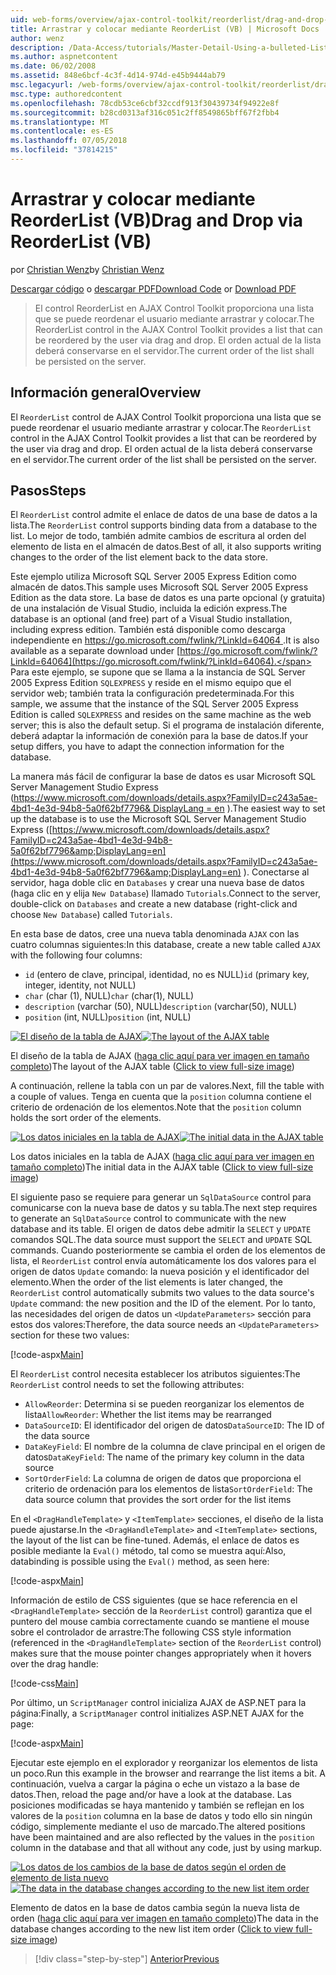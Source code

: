```yaml
---
uid: web-forms/overview/ajax-control-toolkit/reorderlist/drag-and-drop-via-reorderlist-vb
title: Arrastrar y colocar mediante ReorderList (VB) | Microsoft Docs
author: wenz
description: /Data-Access/tutorials/Master-Detail-Using-a-bulleted-List-of-master-Records-with-a-Details-DataList-vb
ms.author: aspnetcontent
ms.date: 06/02/2008
ms.assetid: 848e6bcf-4c3f-4d14-974d-e45b9444ab79
msc.legacyurl: /web-forms/overview/ajax-control-toolkit/reorderlist/drag-and-drop-via-reorderlist-vb
msc.type: authoredcontent
ms.openlocfilehash: 78cdb53ce6cbf32ccdf913f30439734f94922e8f
ms.sourcegitcommit: b28cd0313af316c051c2ff8549865bff67f2fbb4
ms.translationtype: MT
ms.contentlocale: es-ES
ms.lasthandoff: 07/05/2018
ms.locfileid: "37814215"
---
```

<a name="drag-and-drop-via-reorderlist-vb"></a><span data-ttu-id="a760f-103">Arrastrar y colocar mediante ReorderList (VB)</span><span class="sxs-lookup"><span data-stu-id="a760f-103">Drag and Drop via ReorderList (VB)</span></span>
====================
<span data-ttu-id="a760f-104">por [Christian Wenz](https://github.com/wenz)</span><span class="sxs-lookup"><span data-stu-id="a760f-104">by [Christian Wenz](https://github.com/wenz)</span></span>

<span data-ttu-id="a760f-105">[Descargar código](http://download.microsoft.com/download/9/3/f/93f8daea-bebd-4821-833b-95205389c7d0/ReorderList5.vb.zip) o [descargar PDF](http://download.microsoft.com/download/2/d/c/2dc10e34-6983-41d4-9c08-f78f5387d32b/reorderlist5VB.pdf)</span><span class="sxs-lookup"><span data-stu-id="a760f-105">[Download Code](http://download.microsoft.com/download/9/3/f/93f8daea-bebd-4821-833b-95205389c7d0/ReorderList5.vb.zip) or [Download PDF](http://download.microsoft.com/download/2/d/c/2dc10e34-6983-41d4-9c08-f78f5387d32b/reorderlist5VB.pdf)</span></span>

> <span data-ttu-id="a760f-106">El control ReorderList en AJAX Control Toolkit proporciona una lista que se puede reordenar el usuario mediante arrastrar y colocar.</span><span class="sxs-lookup"><span data-stu-id="a760f-106">The ReorderList control in the AJAX Control Toolkit provides a list that can be reordered by the user via drag and drop.</span></span> <span data-ttu-id="a760f-107">El orden actual de la lista deberá conservarse en el servidor.</span><span class="sxs-lookup"><span data-stu-id="a760f-107">The current order of the list shall be persisted on the server.</span></span>


## <a name="overview"></a><span data-ttu-id="a760f-108">Información general</span><span class="sxs-lookup"><span data-stu-id="a760f-108">Overview</span></span>

<span data-ttu-id="a760f-109">El `ReorderList` control de AJAX Control Toolkit proporciona una lista que se puede reordenar el usuario mediante arrastrar y colocar.</span><span class="sxs-lookup"><span data-stu-id="a760f-109">The `ReorderList` control in the AJAX Control Toolkit provides a list that can be reordered by the user via drag and drop.</span></span> <span data-ttu-id="a760f-110">El orden actual de la lista deberá conservarse en el servidor.</span><span class="sxs-lookup"><span data-stu-id="a760f-110">The current order of the list shall be persisted on the server.</span></span>

## <a name="steps"></a><span data-ttu-id="a760f-111">Pasos</span><span class="sxs-lookup"><span data-stu-id="a760f-111">Steps</span></span>

<span data-ttu-id="a760f-112">El `ReorderList` control admite el enlace de datos de una base de datos a la lista.</span><span class="sxs-lookup"><span data-stu-id="a760f-112">The `ReorderList` control supports binding data from a database to the list.</span></span> <span data-ttu-id="a760f-113">Lo mejor de todo, también admite cambios de escritura al orden del elemento de lista en el almacén de datos.</span><span class="sxs-lookup"><span data-stu-id="a760f-113">Best of all, it also supports writing changes to the order of the list element back to the data store.</span></span>

<span data-ttu-id="a760f-114">Este ejemplo utiliza Microsoft SQL Server 2005 Express Edition como almacén de datos.</span><span class="sxs-lookup"><span data-stu-id="a760f-114">This sample uses Microsoft SQL Server 2005 Express Edition as the data store.</span></span> <span data-ttu-id="a760f-115">La base de datos es una parte opcional (y gratuita) de una instalación de Visual Studio, incluida la edición express.</span><span class="sxs-lookup"><span data-stu-id="a760f-115">The database is an optional (and free) part of a Visual Studio installation, including express edition.</span></span> <span data-ttu-id="a760f-116">También está disponible como descarga independiente en [ https://go.microsoft.com/fwlink/?LinkId=64064 ](https://go.microsoft.com/fwlink/?LinkId=64064).</span><span class="sxs-lookup"><span data-stu-id="a760f-116">It is also available as a separate download under [https://go.microsoft.com/fwlink/?LinkId=64064](https://go.microsoft.com/fwlink/?LinkId=64064).</span></span> <span data-ttu-id="a760f-117">Para este ejemplo, se supone que se llama a la instancia de SQL Server 2005 Express Edition `SQLEXPRESS` y reside en el mismo equipo que el servidor web; también trata la configuración predeterminada.</span><span class="sxs-lookup"><span data-stu-id="a760f-117">For this sample, we assume that the instance of the SQL Server 2005 Express Edition is called `SQLEXPRESS` and resides on the same machine as the web server; this is also the default setup.</span></span> <span data-ttu-id="a760f-118">Si el programa de instalación diferente, deberá adaptar la información de conexión para la base de datos.</span><span class="sxs-lookup"><span data-stu-id="a760f-118">If your setup differs, you have to adapt the connection information for the database.</span></span>

<span data-ttu-id="a760f-119">La manera más fácil de configurar la base de datos es usar Microsoft SQL Server Management Studio Express ([https://www.microsoft.com/downloads/details.aspx?FamilyID=c243a5ae-4bd1-4e3d-94b8-5a0f62bf7796&amp; DisplayLang = en](https://www.microsoft.com/downloads/details.aspx?FamilyID=c243a5ae-4bd1-4e3d-94b8-5a0f62bf7796&amp;DisplayLang=en) ).</span><span class="sxs-lookup"><span data-stu-id="a760f-119">The easiest way to set up the database is to use the Microsoft SQL Server Management Studio Express ([https://www.microsoft.com/downloads/details.aspx?FamilyID=c243a5ae-4bd1-4e3d-94b8-5a0f62bf7796&amp;DisplayLang=en](https://www.microsoft.com/downloads/details.aspx?FamilyID=c243a5ae-4bd1-4e3d-94b8-5a0f62bf7796&amp;DisplayLang=en) ).</span></span> <span data-ttu-id="a760f-120">Conectarse al servidor, haga doble clic en `Databases` y crear una nueva base de datos (haga clic en y elija `New Database`) llamado `Tutorials`.</span><span class="sxs-lookup"><span data-stu-id="a760f-120">Connect to the server, double-click on `Databases` and create a new database (right-click and choose `New Database`) called `Tutorials`.</span></span>

<span data-ttu-id="a760f-121">En esta base de datos, cree una nueva tabla denominada `AJAX` con las cuatro columnas siguientes:</span><span class="sxs-lookup"><span data-stu-id="a760f-121">In this database, create a new table called `AJAX` with the following four columns:</span></span>

- <span data-ttu-id="a760f-122">`id` (entero de clave, principal, identidad, no es NULL)</span><span class="sxs-lookup"><span data-stu-id="a760f-122">`id` (primary key, integer, identity, not NULL)</span></span>
- <span data-ttu-id="a760f-123">`char` (char (1), NULL)</span><span class="sxs-lookup"><span data-stu-id="a760f-123">`char` (char(1), NULL)</span></span>
- <span data-ttu-id="a760f-124">`description` (varchar (50), NULL)</span><span class="sxs-lookup"><span data-stu-id="a760f-124">`description` (varchar(50), NULL)</span></span>
- <span data-ttu-id="a760f-125">`position` (int, NULL)</span><span class="sxs-lookup"><span data-stu-id="a760f-125">`position` (int, NULL)</span></span>


<span data-ttu-id="a760f-126">[![El diseño de la tabla de AJAX](drag-and-drop-via-reorderlist-vb/_static/image2.png)](drag-and-drop-via-reorderlist-vb/_static/image1.png)</span><span class="sxs-lookup"><span data-stu-id="a760f-126">[![The layout of the AJAX table](drag-and-drop-via-reorderlist-vb/_static/image2.png)](drag-and-drop-via-reorderlist-vb/_static/image1.png)</span></span>

<span data-ttu-id="a760f-127">El diseño de la tabla de AJAX ([haga clic aquí para ver imagen en tamaño completo](drag-and-drop-via-reorderlist-vb/_static/image3.png))</span><span class="sxs-lookup"><span data-stu-id="a760f-127">The layout of the AJAX table ([Click to view full-size image](drag-and-drop-via-reorderlist-vb/_static/image3.png))</span></span>


<span data-ttu-id="a760f-128">A continuación, rellene la tabla con un par de valores.</span><span class="sxs-lookup"><span data-stu-id="a760f-128">Next, fill the table with a couple of values.</span></span> <span data-ttu-id="a760f-129">Tenga en cuenta que la `position` columna contiene el criterio de ordenación de los elementos.</span><span class="sxs-lookup"><span data-stu-id="a760f-129">Note that the `position` column holds the sort order of the elements.</span></span>


<span data-ttu-id="a760f-130">[![Los datos iniciales en la tabla de AJAX](drag-and-drop-via-reorderlist-vb/_static/image5.png)](drag-and-drop-via-reorderlist-vb/_static/image4.png)</span><span class="sxs-lookup"><span data-stu-id="a760f-130">[![The initial data in the AJAX table](drag-and-drop-via-reorderlist-vb/_static/image5.png)](drag-and-drop-via-reorderlist-vb/_static/image4.png)</span></span>

<span data-ttu-id="a760f-131">Los datos iniciales en la tabla de AJAX ([haga clic aquí para ver imagen en tamaño completo](drag-and-drop-via-reorderlist-vb/_static/image6.png))</span><span class="sxs-lookup"><span data-stu-id="a760f-131">The initial data in the AJAX table ([Click to view full-size image](drag-and-drop-via-reorderlist-vb/_static/image6.png))</span></span>


<span data-ttu-id="a760f-132">El siguiente paso se requiere para generar un `SqlDataSource` control para comunicarse con la nueva base de datos y su tabla.</span><span class="sxs-lookup"><span data-stu-id="a760f-132">The next step requires to generate an `SqlDataSource` control to communicate with the new database and its table.</span></span> <span data-ttu-id="a760f-133">El origen de datos debe admitir la `SELECT` y `UPDATE` comandos SQL.</span><span class="sxs-lookup"><span data-stu-id="a760f-133">The data source must support the `SELECT` and `UPDATE` SQL commands.</span></span> <span data-ttu-id="a760f-134">Cuando posteriormente se cambia el orden de los elementos de lista, el `ReorderList` control envía automáticamente los dos valores para el origen de datos `Update` comando: la nueva posición y el identificador del elemento.</span><span class="sxs-lookup"><span data-stu-id="a760f-134">When the order of the list elements is later changed, the `ReorderList` control automatically submits two values to the data source's `Update` command: the new position and the ID of the element.</span></span> <span data-ttu-id="a760f-135">Por lo tanto, las necesidades del origen de datos un `<UpdateParameters>` sección para estos dos valores:</span><span class="sxs-lookup"><span data-stu-id="a760f-135">Therefore, the data source needs an `<UpdateParameters>` section for these two values:</span></span>

[!code-aspx[Main](drag-and-drop-via-reorderlist-vb/samples/sample1.aspx)]

<span data-ttu-id="a760f-136">El `ReorderList` control necesita establecer los atributos siguientes:</span><span class="sxs-lookup"><span data-stu-id="a760f-136">The `ReorderList` control needs to set the following attributes:</span></span>

- <span data-ttu-id="a760f-137">`AllowReorder`: Determina si se pueden reorganizar los elementos de lista</span><span class="sxs-lookup"><span data-stu-id="a760f-137">`AllowReorder`: Whether the list items may be rearranged</span></span>
- <span data-ttu-id="a760f-138">`DataSourceID`: El identificador del origen de datos</span><span class="sxs-lookup"><span data-stu-id="a760f-138">`DataSourceID`: The ID of the data source</span></span>
- <span data-ttu-id="a760f-139">`DataKeyField`: El nombre de la columna de clave principal en el origen de datos</span><span class="sxs-lookup"><span data-stu-id="a760f-139">`DataKeyField`: The name of the primary key column in the data source</span></span>
- <span data-ttu-id="a760f-140">`SortOrderField`: La columna de origen de datos que proporciona el criterio de ordenación para los elementos de lista</span><span class="sxs-lookup"><span data-stu-id="a760f-140">`SortOrderField`: The data source column that provides the sort order for the list items</span></span>

<span data-ttu-id="a760f-141">En el `<DragHandleTemplate>` y `<ItemTemplate>` secciones, el diseño de la lista puede ajustarse.</span><span class="sxs-lookup"><span data-stu-id="a760f-141">In the `<DragHandleTemplate>` and `<ItemTemplate>` sections, the layout of the list can be fine-tuned.</span></span> <span data-ttu-id="a760f-142">Además, el enlace de datos es posible mediante la `Eval()` método, tal como se muestra aquí:</span><span class="sxs-lookup"><span data-stu-id="a760f-142">Also, databinding is possible using the `Eval()` method, as seen here:</span></span>

[!code-aspx[Main](drag-and-drop-via-reorderlist-vb/samples/sample2.aspx)]

<span data-ttu-id="a760f-143">Información de estilo de CSS siguientes (que se hace referencia en el `<DragHandleTemplate>` sección de la `ReorderList` control) garantiza que el puntero del mouse cambia correctamente cuando se mantiene el mouse sobre el controlador de arrastre:</span><span class="sxs-lookup"><span data-stu-id="a760f-143">The following CSS style information (referenced in the `<DragHandleTemplate>` section of the `ReorderList` control) makes sure that the mouse pointer changes appropriately when it hovers over the drag handle:</span></span>

[!code-css[Main](drag-and-drop-via-reorderlist-vb/samples/sample3.css)]

<span data-ttu-id="a760f-144">Por último, un `ScriptManager` control inicializa AJAX de ASP.NET para la página:</span><span class="sxs-lookup"><span data-stu-id="a760f-144">Finally, a `ScriptManager` control initializes ASP.NET AJAX for the page:</span></span>

[!code-aspx[Main](drag-and-drop-via-reorderlist-vb/samples/sample4.aspx)]

<span data-ttu-id="a760f-145">Ejecutar este ejemplo en el explorador y reorganizar los elementos de lista un poco.</span><span class="sxs-lookup"><span data-stu-id="a760f-145">Run this example in the browser and rearrange the list items a bit.</span></span> <span data-ttu-id="a760f-146">A continuación, vuelva a cargar la página o eche un vistazo a la base de datos.</span><span class="sxs-lookup"><span data-stu-id="a760f-146">Then, reload the page and/or have a look at the database.</span></span> <span data-ttu-id="a760f-147">Las posiciones modificadas se haya mantenido y también se reflejan en los valores de la `position` columna en la base de datos y todo ello sin ningún código, simplemente mediante el uso de marcado.</span><span class="sxs-lookup"><span data-stu-id="a760f-147">The altered positions have been maintained and are also reflected by the values in the `position` column in the database and that all without any code, just by using markup.</span></span>


<span data-ttu-id="a760f-148">[![Los datos de los cambios de la base de datos según el orden de elemento de lista nuevo](drag-and-drop-via-reorderlist-vb/_static/image8.png)](drag-and-drop-via-reorderlist-vb/_static/image7.png)</span><span class="sxs-lookup"><span data-stu-id="a760f-148">[![The data in the database changes according to the new list item order](drag-and-drop-via-reorderlist-vb/_static/image8.png)](drag-and-drop-via-reorderlist-vb/_static/image7.png)</span></span>

<span data-ttu-id="a760f-149">Elemento de datos en la base de datos cambia según la nueva lista de orden ([haga clic aquí para ver imagen en tamaño completo](drag-and-drop-via-reorderlist-vb/_static/image9.png))</span><span class="sxs-lookup"><span data-stu-id="a760f-149">The data in the database changes according to the new list item order ([Click to view full-size image](drag-and-drop-via-reorderlist-vb/_static/image9.png))</span></span>

> [!div class="step-by-step"]
> [<span data-ttu-id="a760f-150">Anterior</span><span class="sxs-lookup"><span data-stu-id="a760f-150">Previous</span></span>](using-postbacks-with-reorderlist-vb.md)
